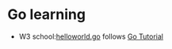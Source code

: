 # Go learning
* W3 school:[helloworld.go](./helloworld.go) follows [Go Tutorial](https://www.w3schools.com/go/index.php)